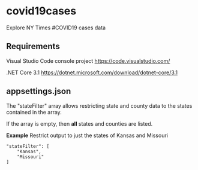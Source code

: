 
# covid19cases

Explore NY Times #COVID19 cases data

  

## Requirements
Visual Studio Code console project
https://code.visualstudio.com/

.NET Core 3.1
https://dotnet.microsoft.com/download/dotnet-core/3.1

## appsettings.json
The "stateFilter" array allows restricting state and county data to the states contained in the array. 

If the array is empty, then **all** states and counties are listed.

**Example**
Restrict output to just the states of Kansas and Missouri
```
"stateFilter": [
    "Kansas",
    "Missouri"
]
